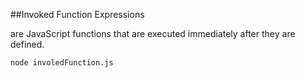 ##Invoked Function Expressions

are JavaScript functions that are executed immediately after they are defined.

```
node involedFunction.js
```
